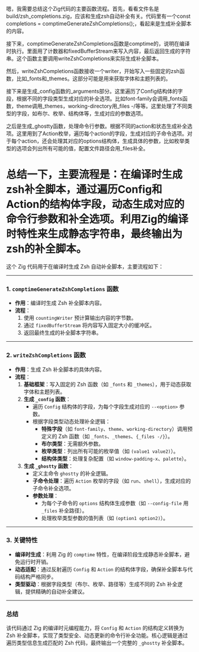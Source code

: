 嗯，我需要总结这个Zig代码的主要函数流程。首先，看看文件名是build/zsh_completions.zig，应该和生成zsh自动补全有关。代码里有一个const completions = comptimeGenerateZshCompletions();，看起来是生成补全脚本的内容。

接下来，comptimeGenerateZshCompletions函数是comptime的，说明在编译时执行。里面用了计数器和fixedBufferStream来写入内容，最后返回生成的字符串。这个函数主要调用writeZshCompletions来实际生成补全脚本。

然后，writeZshCompletions函数接收一个writer，开始写入一些固定的zsh函数，比如_fonts和_themes。这部分可能是用来获取字体和主题列表的。

接下来是生成_config函数的_arguments部分。这里遍历了Config结构体的字段，根据不同的字段类型生成对应的补全选项。比如font-family会调用_fonts函数，theme调用_themes，working-directory用_files -/等等。这里处理了不同类型的字段，如布尔、枚举、结构体等，生成对应的参数选项。

之后是生成_ghostty函数，处理命令行参数。根据不同的action和状态生成补全选项。这里用到了Action枚举，遍历每个action的字段，生成对应的子命令选项。对于每个action，还会处理其对应的options结构体，生成具体的参数，比如枚举类型的选项会列出所有可能的值，配置文件路径会用_files补全。

总结一下，主要流程是：在编译时生成zsh补全脚本，通过遍历Config和Action的结构体字段，动态生成对应的命令行参数和补全选项。利用Zig的编译时特性来生成静态字符串，最终输出为zsh的补全脚本。
================================================
这个 Zig 代码用于在编译时生成 Zsh 自动补全脚本，主要流程如下：

---

### **1. `comptimeGenerateZshCompletions` 函数**
- **作用**：编译时生成 Zsh 补全脚本内容。
- **流程**：
  1. 使用 `countingWriter` 预计算输出内容的字节数。
  2. 通过 `fixedBufferStream` 将内容写入固定大小的缓冲区。
  3. 返回最终生成的补全脚本字符串。

---

### **2. `writeZshCompletions` 函数**
- **作用**：生成 Zsh 补全脚本的具体内容。
- **流程**：
  1. **基础框架**：写入固定的 Zsh 函数（如 `_fonts` 和 `_themes`），用于动态获取字体和主题列表。
  2. **生成 `_config` 函数**：
     - 遍历 `Config` 结构体的字段，为每个字段生成对应的 `--<option>` 参数。
     - 根据字段类型动态处理补全逻辑：
       - **特殊字段**（如 `font-family`、`theme`、`working-directory`）调用预定义的 Zsh 函数（如 `_fonts`、`_themes`、`{_files -/}`）。
       - **布尔类型**：无需额外参数。
       - **枚举类型**：列出所有可能的枚举值（如 `(value1 value2)`）。
       - **结构体类型**：处理复杂配置（如 `window-padding-x`、`palette`）。
  3. **生成 `_ghostty` 函数**：
     - 定义主命令 `ghostty` 的补全逻辑。
     - **子命令处理**：遍历 `Action` 枚举的字段（如 `run`、`shell`），生成对应的子命令补全选项。
     - **参数处理**：
       - 为每个子命令的 `options` 结构体生成参数（如 `--config-file` 用 `_files` 补全路径）。
       - 处理枚举类型参数的值列表（如 `(option1 option2)`）。

---

### **3. 关键特性**
- **编译时生成**：利用 Zig 的 `comptime` 特性，在编译阶段生成静态补全脚本，避免运行时开销。
- **动态适配**：通过反射遍历 `Config` 和 `Action` 的结构体字段，确保补全脚本与代码结构严格同步。
- **类型驱动**：根据字段类型（布尔、枚举、路径等）生成不同的 Zsh 补全逻辑，提供精确的自动补全建议。

---

### **总结**
该代码通过 Zig 的编译时元编程能力，将 `Config` 和 `Action` 的结构定义转换为 Zsh 补全脚本，实现了类型安全、动态更新的命令行补全功能。核心逻辑是通过遍历类型信息生成匹配的 Zsh 代码，最终输出一个完整的 `_ghostty` 补全脚本。